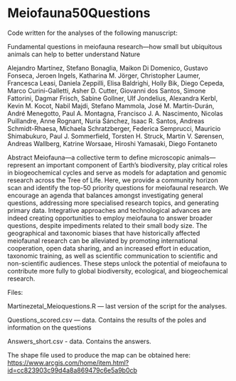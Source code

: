# Meiofauna50Questions

Code written for the analyses of the following manuscript:

Fundamental questions in meiofauna research—how small but ubiquitous animals can help to better understand Nature

Alejandro Martínez, Stefano Bonaglia, Maikon Di Domenico, Gustavo Fonseca, Jeroen Ingels, Katharina M. Jörger, Christopher Laumer, Francesca Leasi, Daniela Zeppilli, Elisa Baldrighi, Holly Bik, Diego Cepeda, Marco Curini-Galletti, Asher D. Cutter, Giovanni dos Santos, Simone Fattorini, Dagmar Frisch, Sabine Gollner, Ulf Jondelius, Alexandra Kerbl, Kevin M. Kocot, Nabil Majdi, Stefano Mammola, José M. Martín-Durán, André Menegotto, Paul A. Montagna, Francisco J. A. Nascimento, Nicolas Puillandre, Anne Rognant, Nuria Sánchez, Isaac R. Santos, Andreas Schmidt-Rhaesa, Michaela Schratzberger, Federica Semprucci, Mauricio Shimabukuro, Paul J. Sommerfield, Torsten H. Struck, Martin V. Sørensen, Andreas Wallberg, Katrine Worsaae, Hiroshi Yamasaki, Diego Fontaneto

Abstract
Meiofauna—a collective term to define microscopic animals—represent an important component of Earth’s biodiversity, play critical roles in biogeochemical cycles and serve as models for adaptation and genomic research across the Tree of Life. Here, we provide a community horizon scan and identify the top-50 priority questions for meiofaunal research. We encourage an agenda that balances amongst investigating general questions, addressing more specialised research topics, and generating primary data. Integrative approaches and technological advances are indeed creating opportunities to employ meiofauna to answer broader questions, despite impediments related to their small body size. The geographical and taxonomic biases that have historically affected meiofaunal research can be alleviated by promoting international cooperation, open data sharing, and an increased effort in education, taxonomic training, as well as scientific communication to scientific and non-scientific audiences. These steps unlock the potential of meiofauna to contribute more fully to global biodiversity, ecological, and biogeochemical research.

Files:

Martinezetal_Meioquestions.R — last version of the script for the analyses.

Questions_scored.csv — data. Contains the results of the poles and information on the questions

Answers_short.csv - data. Contains the answers.

The shape file used to produce the map can be obtained here: https://www.arcgis.com/home/item.html?id=cc823903c99d4a8a869479c6e5a9b0cb




